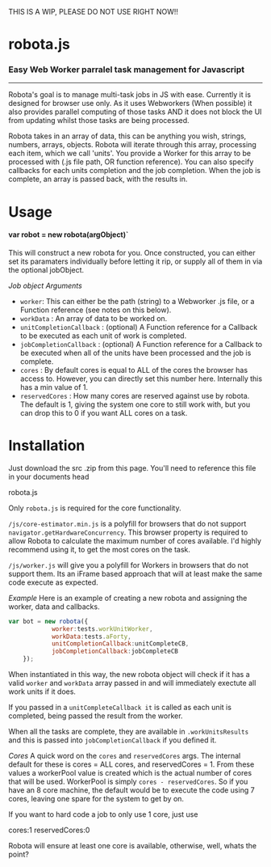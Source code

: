THIS IS A WIP, PLEASE DO NOT USE RIGHT NOW!!

robota.js
===========

### Easy Web Worker parralel task management for Javascript
*******

Robota's goal is to manage multi-task jobs in JS with ease. Currently it is designed for browser use only. As it uses Webworkers (When possible) it also provides parallel computing of those tasks AND it does not block the UI from updating whilst those tasks are being processed.

Robota takes in an array of data, this can be anything you wish, strings, numbers, arrays, objects. Robota will iterate through this array, processing each item, which we call 'units'. You provide a Worker for this array to be processed with (.js file path, OR function reference). You can also specify callbacks for each units completion and the job completion. When the job is complete, an array is passed back, with the results in.

# Usage

#### var robot = new robota(argObject)`
This will construct a new robota for you. Once constructed, you can either set its paramaters individually before letting it rip, or supply all of them in via the optional jobObject.

*Job object Arguments*
* `worker`: This can either be the path (string) to a Webworker .js file, or a Function reference (see notes on this below).
* `workData` : An array of data to be worked on.
* `unitCompletionCallback` : (optional) A Function reference for a Callback to be executed as each unit of work is completed.
* `jobCompletionCallback` : (optional) A Function reference for a Callback to be executed when all of the units have been processed and the job is complete.
* `cores` : By default cores is equal to ALL of the cores the browser has access to. However, you can directly set this number here. Internally this has a min value of 1.
* `reservedCores` : How many cores are reserved against use by robota. The default is 1, giving the system one core to still work with, but you can drop this to 0 if you want ALL cores on a task.


  


# Installation
Just download the src .zip from this page. You'll need to reference this file in your documents head

robota.js

Only `robota.js` is required for the core functionality.

`/js/core-estimator.min.js` is a polyfill for browsers that do not support `navigator.getHardwareConcurrency`. This browser property is required to allow Robota to calculate the maximum number of cores available. I'd highly recommend using it, to get the most cores on the task.

`/js/worker.js` will give you a polyfill for Workers in browsers that do not support them. Its an iFrame based approach that will at least make the same code execute as expected.

*Example*
Here is an example of creating a new robota and assigning the worker, data and callbacks.
```javascript
var bot = new robota({
			worker:tests.workUnitWorker,
			workData:tests.aForty,
			unitCompletionCallback:unitCompleteCB,
			jobCompletionCallback:jobCompleteCB
	});
```

When instantiated in this way, the new robota object will check if it has a valid `worker` and `workData` array passed in and will immediately exectute all work units if it does. 

If you passed in a `unitCompleteCallback it` is called as each unit is completed, being passed the result from the worker.

When all the tasks are complete, they are available in `.workUnitsResults` and this is passed into `jobCompletionCallback` if you defined it.

*Cores*
A quick word on the `cores` and `reservedCores` args. The internal default for these is cores = ALL cores, and reservedCores = 1. From these values a workerPool value is created which is the actual number of cores that will be used. WorkerPool is simply `cores - reservedCores`. So if you have an 8 core machine, the default would be to execute the code using 7 cores, leaving one spare for the system to get by on.

If you want to hard code a job to only use 1 core, just use

cores:1
reservedCores:0

Robota will ensure at least one core is available, otherwise, well, whats the point?



